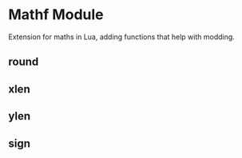 # Mathf Module
Extension for maths in Lua, adding functions that help with modding.

## round

## xlen

## ylen

## sign

